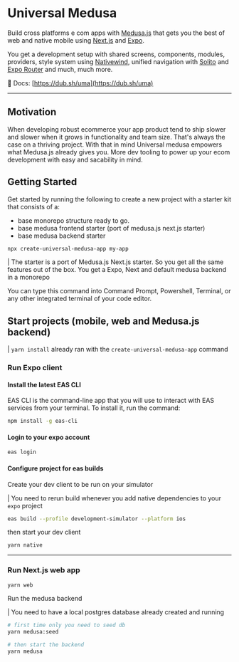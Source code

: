 # Universal Medusa

Build cross platforms e com apps with [Medusa.js](http://medusajs.com) that gets you the best of web and native mobile using [Next.js](http://nextjs.org) and [Expo](https://expo.dev).

You get a development setup with shared screens, components, modules, providers, style system using [Nativewind](https://nativewind.dev), unified navigation with [Solito](https://solito.dev) and [Expo Router](https://expo.github.io/router/docs/) and much, much more.

📄 Docs: [https://dub.sh/uma](https://dub.sh/uma)

---

## Motivation
When developing robust ecommerce your app product tend to ship slower and slower when it grows in functionality and team size. That's always the case on a thriving project. With that in mind Universal medusa empowers what Medusa.js already gives you. More dev tooling to power up your ecom development with easy and sacability in mind.

## Getting Started
Get started by running the following to create a new project with a starter kit that consists of a:
- base monorepo structure ready to go.
- base medusa frontend starter (port of medusa.js next.js starter)
- base medusa backend starter

```bash
npx create-universal-medusa-app my-app
```

| The starter is a port of Medusa.js Next.js starter. So you get all the same features out of the box.
You get a Expo, Next and default medusa backend in a monorepo

You can type this command into Command Prompt, Powershell, Terminal, or any other integrated terminal of your code editor.

## Start projects (mobile, web and Medusa.js backend)

| `yarn install` already ran with the `create-universal-medusa-app` command

### Run Expo client

#### Install the latest EAS CLI
EAS CLI is the command-line app that you will use to interact with EAS services from your terminal. To install it, run the command:

```bash
npm install -g eas-cli
```

#### Login to your expo account
```bash
eas login
```

#### Configure project for eas builds
Create your dev client to be run on your simulator

| You need to rerun build whenever you add native dependencies to your `expo` project

```bash
eas build --profile development-simulator --platform ios
```

then start your dev client
```bash
yarn native
```

-----

### Run Next.js web app

```bash
yarn web
```

Run the medusa backend

| You need to have a local postgres database already created and running

```bash
# first time only you need to seed db
yarn medusa:seed

# then start the backend
yarn medusa
```




